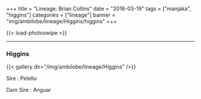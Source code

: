 +++
title = "Lineage: Brian Collins"
date = "2016-03-19"
tags = ["manjaka", "higgins"]
categories = ["lineage"]
banner = "img/ambilobe/lineage/Higgins/higgins"
+++

{{< load-photoswipe >}}

---

### Higgins

{{< gallery dir="/img/ambilobe/lineage/Higgins" />}}

Sire
: Pelellu

Dam Sire
: Anguar